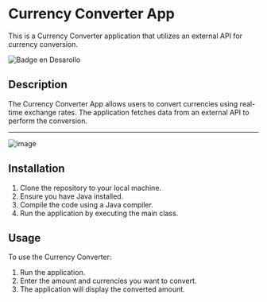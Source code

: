 # Currency Converter App

This is a Currency Converter application that utilizes an external API for currency conversion.

![Badge en Desarollo](https://img.shields.io/badge/STATUS-EN%20DESAROLLO-green)

## Description

The Currency Converter App allows users to convert currencies using real-time exchange rates. The application fetches data from an external API to perform the conversion.
___
![image](https://github.com/user-attachments/assets/5bffccb8-0d26-4359-9181-e7002180dd3e)

## Installation

1. Clone the repository to your local machine.
2. Ensure you have Java installed.
3. Compile the code using a Java compiler.
4. Run the application by executing the main class.

## Usage

To use the Currency Converter:
1. Run the application.
2. Enter the amount and currencies you want to convert.
3. The application will display the converted amount.
